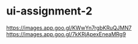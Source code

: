 # ui-assignment-2
https://images.app.goo.gl/KWwYn7rgbKRuQJMN7
https://images.app.goo.gl/7kKRjApexEneaMRg9
